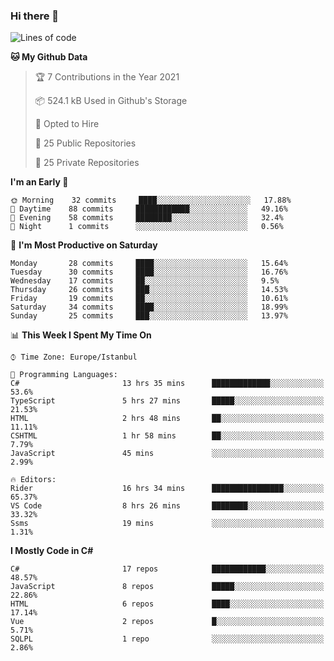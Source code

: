 ### Hi there 👋

<!--START_SECTION:waka-->
![Lines of code](https://img.shields.io/badge/From%20Hello%20World%20I%27ve%20Written-5.4%20million%20lines%20of%20code-blue)

**🐱 My Github Data** 

> 🏆 7 Contributions in the Year 2021
 > 
> 📦 524.1 kB Used in Github's Storage 
 > 
> 💼 Opted to Hire
 > 
> 📜 25 Public Repositories 
 > 
> 🔑 25 Private Repositories  
 > 
**I'm an Early 🐤** 

```text
🌞 Morning    32 commits     ████░░░░░░░░░░░░░░░░░░░░░   17.88% 
🌆 Daytime    88 commits     ████████████░░░░░░░░░░░░░   49.16% 
🌃 Evening    58 commits     ████████░░░░░░░░░░░░░░░░░   32.4% 
🌙 Night      1 commits      ░░░░░░░░░░░░░░░░░░░░░░░░░   0.56%

```
📅 **I'm Most Productive on Saturday** 

```text
Monday       28 commits     ████░░░░░░░░░░░░░░░░░░░░░   15.64% 
Tuesday      30 commits     ████░░░░░░░░░░░░░░░░░░░░░   16.76% 
Wednesday    17 commits     ██░░░░░░░░░░░░░░░░░░░░░░░   9.5% 
Thursday     26 commits     ███░░░░░░░░░░░░░░░░░░░░░░   14.53% 
Friday       19 commits     ██░░░░░░░░░░░░░░░░░░░░░░░   10.61% 
Saturday     34 commits     ████░░░░░░░░░░░░░░░░░░░░░   18.99% 
Sunday       25 commits     ███░░░░░░░░░░░░░░░░░░░░░░   13.97%

```


📊 **This Week I Spent My Time On** 

```text
⌚︎ Time Zone: Europe/Istanbul

💬 Programming Languages: 
C#                       13 hrs 35 mins      █████████████░░░░░░░░░░░░   53.6% 
TypeScript               5 hrs 27 mins       █████░░░░░░░░░░░░░░░░░░░░   21.53% 
HTML                     2 hrs 48 mins       ██░░░░░░░░░░░░░░░░░░░░░░░   11.11% 
CSHTML                   1 hr 58 mins        ██░░░░░░░░░░░░░░░░░░░░░░░   7.79% 
JavaScript               45 mins             ░░░░░░░░░░░░░░░░░░░░░░░░░   2.99%

🔥 Editors: 
Rider                    16 hrs 34 mins      ████████████████░░░░░░░░░   65.37% 
VS Code                  8 hrs 26 mins       ████████░░░░░░░░░░░░░░░░░   33.32% 
Ssms                     19 mins             ░░░░░░░░░░░░░░░░░░░░░░░░░   1.31%

```

**I Mostly Code in C#** 

```text
C#                       17 repos            ████████████░░░░░░░░░░░░░   48.57% 
JavaScript               8 repos             █████░░░░░░░░░░░░░░░░░░░░   22.86% 
HTML                     6 repos             ████░░░░░░░░░░░░░░░░░░░░░   17.14% 
Vue                      2 repos             █░░░░░░░░░░░░░░░░░░░░░░░░   5.71% 
SQLPL                    1 repo              ░░░░░░░░░░░░░░░░░░░░░░░░░   2.86%

```



<!--END_SECTION:waka-->

<!--
**ebubekirdinc/ebubekirdinc** is a ✨ _special_ ✨ repository because its `README.md` (this file) appears on your GitHub profile.

Here are some ideas to get you started:

- 🔭 I’m currently working on ...
- 🌱 I’m currently learning ...
- 👯 I’m looking to collaborate on ...
- 🤔 I’m looking for help with ...
- 💬 Ask me about ...
- 📫 How to reach me: ...
- 😄 Pronouns: ...
- ⚡ Fun fact: ...
-->
